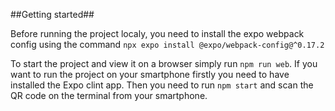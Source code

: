 ##Getting started##

Before running the project localy, you need to install the expo webpack config using the command `npx expo install @expo/webpack-config@^0.17.2`

To start the project and view it on a browser simply run `npm run web`. If you want to run the project on your smartphone firstly you need to have installed the Expo clint app. Then you need to run `npm start` and scan the QR code on the terminal from your smartphone.
